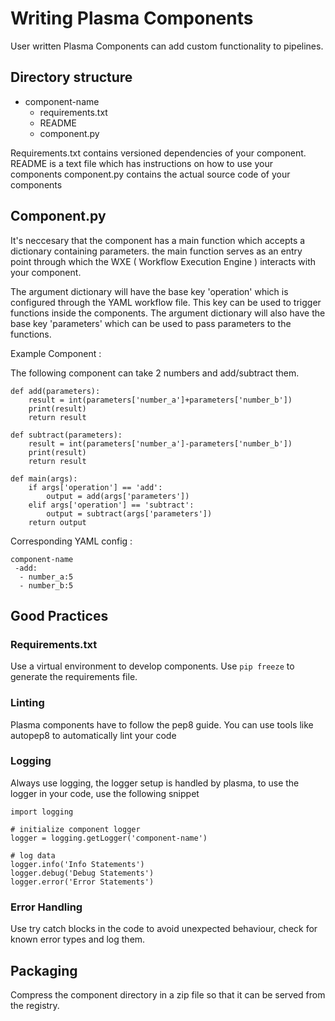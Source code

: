# Writing Plasma Components

User written Plasma Components can add custom functionality to pipelines.


## Directory structure 
- component-name
	- requirements.txt
	- README
	- component.py


Requirements.txt contains versioned dependencies of your component.
README is a text file which has instructions on how to use your components
component.py contains the actual source code of your components

## Component.py

It's neccesary that the component has a main function which accepts a
dictionary containing parameters. the main function serves as an entry point
through which the WXE ( Workflow Execution Engine ) interacts with your component.

The argument dictionary will have the base key 'operation' which is configured
through the YAML workflow file. This key can be used to trigger functions
inside the components. The argument dictionary will also have the base key 
'parameters' which can be used to pass parameters to the functions.


Example Component : 

The following component can take 2 numbers and add/subtract them.


```
def add(parameters):
	result = int(parameters['number_a']+parameters['number_b'])
	print(result)
	return result

def subtract(parameters):
	result = int(parameters['number_a']-parameters['number_b'])
	print(result)
	return result

def main(args):
	if args['operation'] == 'add':
		output = add(args['parameters'])
	elif args['operation'] == 'subtract':
		output = subtract(args['parameters'])
	return output
```

Corresponding YAML config : 

```
component-name
 -add:
  - number_a:5
  - number_b:5
```

## Good Practices

### Requirements.txt

Use a virtual environment to develop components. Use `pip freeze` to
generate the requirements file.

### Linting

Plasma components have to follow the pep8 guide.
You can use tools like autopep8 to automatically lint your code


### Logging

Always use logging, the logger setup is handled by plasma, to use
the logger in your code, use the following snippet

```
import logging

# initialize component logger
logger = logging.getLogger('component-name')

# log data
logger.info('Info Statements')
logger.debug('Debug Statements')
logger.error('Error Statements')
```

### Error Handling

Use try catch blocks in the code to avoid unexpected behaviour, check
for known error types and log them.

## Packaging

Compress the component directory in a zip file so that it can be served
from the registry.
